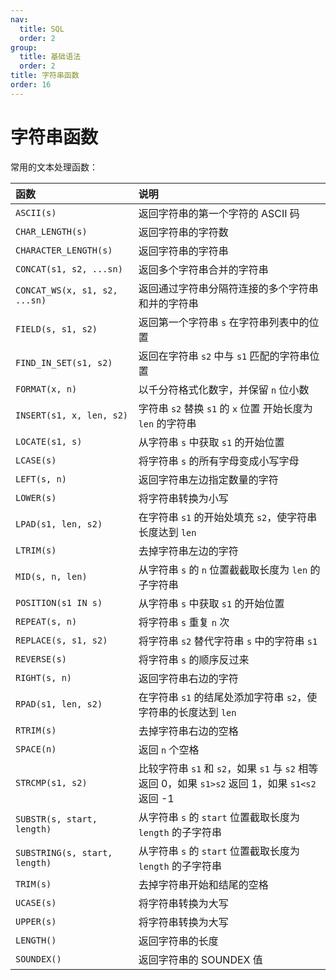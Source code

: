 ```yaml
---
nav:
  title: SQL
  order: 2
group:
  title: 基础语法
  order: 2
title: 字符串函数
order: 16
---
```


# 字符串函数

常用的文本处理函数：

| 函数                          | 说明                                                                                             |
| :---------------------------- | :----------------------------------------------------------------------------------------------- |
| `ASCII(s)`                    | 返回字符串的第一个字符的 ASCII 码                                                                |
| `CHAR_LENGTH(s)`              | 返回字符串的字符数                                                                               |
| `CHARACTER_LENGTH(s)`         | 返回字符串的字符串                                                                               |
| `CONCAT(s1, s2, ...sn)`       | 返回多个字符串合并的字符串                                                                       |
| `CONCAT_WS(x, s1, s2, ...sn)` | 返回通过字符串分隔符连接的多个字符串和并的字符串                                                 |
| `FIELD(s, s1, s2)`            | 返回第一个字符串 `s` 在字符串列表中的位置                                                        |
| `FIND_IN_SET(s1, s2)`         | 返回在字符串 `s2` 中与 `s1` 匹配的字符串位置                                                     |
| `FORMAT(x, n)`                | 以千分符格式化数字，并保留 `n` 位小数                                                            |
| `INSERT(s1, x, len, s2)`      | 字符串 `s2` 替换 `s1` 的 `x` 位置 开始长度为 `len` 的字符串                                      |
| `LOCATE(s1, s)`               | 从字符串 `s` 中获取 `s1` 的开始位置                                                              |
| `LCASE(s)`                    | 将字符串 `s` 的所有字母变成小写字母                                                              |
| `LEFT(s, n)`                  | 返回字符串左边指定数量的字符                                                                     |
| `LOWER(s)`                    | 将字符串转换为小写                                                                               |
| `LPAD(s1, len, s2)`           | 在字符串 `s1` 的开始处填充 `s2`，使字符串长度达到 `len`                                          |
| `LTRIM(s)`                    | 去掉字符串左边的字符                                                                             |
| `MID(s, n, len)`              | 从字符串 `s` 的 `n` 位置截截取长度为 `len` 的子字符串                                            |
| `POSITION(s1 IN s)`           | 从字符串 `s` 中获取 `s1` 的开始位置                                                              |
| `REPEAT(s, n)`                | 将字符串 `s` 重复 `n` 次                                                                         |
| `REPLACE(s, s1, s2)`          | 将字符串 `s2` 替代字符串 `s` 中的字符串 `s1`                                                     |
| `REVERSE(s)`                  | 将字符串 `s` 的顺序反过来                                                                        |
| `RIGHT(s, n)`                 | 返回字符串右边的字符                                                                             |
| `RPAD(s1, len, s2)`           | 在字符串 `s1` 的结尾处添加字符串 `s2`，使字符串的长度达到 `len`                                  |
| `RTRIM(s)`                    | 去掉字符串右边的空格                                                                             |
| `SPACE(n)`                    | 返回 `n` 个空格                                                                                  |
| `STRCMP(s1, s2)`              | 比较字符串 `s1` 和 `s2`，如果 `s1` 与 `s2` 相等返回 0，如果 `s1>s2` 返回 1，如果 `s1<s2` 返回 -1 |
| `SUBSTR(s, start, length)`    | 从字符串 `s` 的 `start` 位置截取长度为 `length` 的子字符串                                       |
| `SUBSTRING(s, start, length)` | 从字符串 `s` 的 `start` 位置截取长度为 `length` 的子字符串                                       |
| `TRIM(s)`                     | 去掉字符串开始和结尾的空格                                                                       |
| `UCASE(s)`                    | 将字符串转换为大写                                                                               |
| `UPPER(s)`                    | 将字符串转换为大写                                                                               |
| `LENGTH()`                    | 返回字符串的长度                                                                                 |
| `SOUNDEX()`                   | 返回字符串的 SOUNDEX 值                                                                          |
